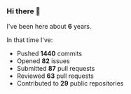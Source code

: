 ### Hi there 👋

I've been here about **6** years.

In that time I've:

- Pushed **1440** commits
- Opened **82** issues
- Submitted **87** pull requests
- Reviewed **63** pull requests
- Contributed to **29** public repositories

<!-- ![My scrobbles](https://lastfm-recently-played.vercel.app/api?user=dotdub) -->
